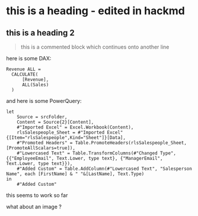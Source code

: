 # this is a heading - edited in hackmd

## this is a heading 2

> this is a commented block
> which continues onto another line

here is some DAX:
```
Revenue ALL = 
  CALCULATE(
      [Revenue],
      ALL(Sales)
  )
```

and here is some PowerQuery:
```
let
    Source = srcFolder,
    Content = Source{2}[Content],
    #"Imported Excel" = Excel.Workbook(Content),
    rlsSalespeople_Sheet = #"Imported Excel"{[Item="rlsSalespeople",Kind="Sheet"]}[Data],
    #"Promoted Headers" = Table.PromoteHeaders(rlsSalespeople_Sheet, [PromoteAllScalars=true]),
    #"Lowercased Text" = Table.TransformColumns(#"Changed Type",{{"EmployeeEmail", Text.Lower, type text}, {"ManagerEmail", Text.Lower, type text}}),
    #"Added Custom" = Table.AddColumn(#"Lowercased Text", "Salesperson Name", each [FirstName] & " "&[LastName], Text.Type)
in
    #"Added Custom"
```

this seems to work so far

what about an image ?



